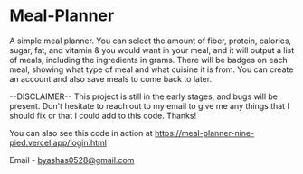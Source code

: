 # Meal-Planner
A simple meal planner. You can select the amount of fiber, protein, calories, sugar, fat, and vitamin & you would want in your meal, and it will output a list of meals, including the ingredients in grams. There will be badges on each meal, showing what type of meal and what cuisine it is from. You can create an account and also save meals to come back to later.

--DISCLAIMER--
This project is still in the early stages, and bugs will be present. Don't hesitate to reach out to my email to give me any things that I should fix or that I could add to this code. Thanks!

You can also see this code in action at https://meal-planner-nine-pied.vercel.app/login.html

Email - byashas0528@gmail.com